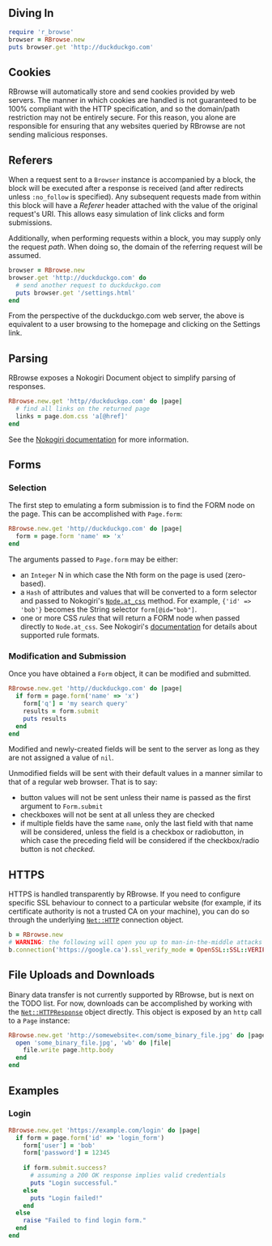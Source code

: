 ## Diving In

```ruby
require 'r_browse'
browser = RBrowse.new
puts browser.get 'http://duckduckgo.com'
```


## Cookies

RBrowse will automatically store and send cookies provided by web servers. The
manner in which cookies are handled is not guaranteed to be 100% compliant with
the HTTP specification, and so the domain/path restriction may not be entirely 
secure. For this reason, you alone are responsible for ensuring that any websites 
queried by RBrowse are not sending malicious responses.


## Referers

When a request sent to a `Browser` instance is accompanied by a block, the block
will be executed after a response is received (and after redirects unless
`:no_follow` is specified). Any subsequent requests made from within this block
will have a _Referer_ header attached with the value of the original request's URI.
This allows easy simulation of link clicks and form submissions.

Additionally, when performing requests within a block, you may supply only the
request _path_. When doing so, the domain of the referring request will be assumed.

```ruby
browser = RBrowse.new
browser.get 'http://duckduckgo.com' do
  # send another request to duckduckgo.com
  puts browser.get '/settings.html'
end
```

From the perspective of the duckduckgo.com web server, the above is equivalent 
to a user browsing to the homepage and clicking on the Settings link.


## Parsing

RBrowse exposes a Nokogiri Document object to simplify parsing of responses.

```ruby
RBrowse.new.get 'http//duckduckgo.com' do |page|
  # find all links on the returned page
  links = page.dom.css 'a[@href]'
end
```

See the [Nokogiri documentation](http://nokogiri.org/) for more information.


## Forms

### Selection

The first step to emulating a form submission is to find the FORM node on the
page. This can be accomplished with `Page.form`:

```ruby
RBrowse.new.get 'http//duckduckgo.com' do |page|
  form = page.form 'name' => 'x'
end
```

The arguments passed to `Page.form` may be either:

 - an `Integer` N in which case the Nth form on the page is used (zero-based).
 - a `Hash` of attributes and values that will be converted to a form selector
   and passed to Nokogiri's [`Node.at_css`](http://nokogiri.org/Nokogiri/XML/Node.html#method-i-at_css)
   method. For example, `{'id' => 'bob'}` becomes the String selector `form[@id="bob"]`.
 - one or more CSS _rules_ that will return a FORM node when passed directly to 
   `Node.at_css`. See Nokogiri's [documentation](http://nokogiri.org/Nokogiri/XML/Node.html#method-i-css)
   for details about supported rule formats.


### Modification and Submission

Once you have obtained a `Form` object, it can be modified and submitted.

```ruby
RBrowse.new.get 'http//duckduckgo.com' do |page|
  if form = page.form('name' => 'x')
    form['q'] = 'my search query'
    results = form.submit
    puts results
  end
end
```

Modified and newly-created fields will be sent to the server as long as they are not
assigned a value of `nil`.

Unmodified fields will be sent with their default values in a manner similar 
to that of a regular web browser. That is to say:

 - button values will not be sent unless their name is passed as the first
   argument to `Form.submit`
 - checkboxes will not be sent at all unless they are checked
 - if multiple fields have the same `name`, only the last field with that name
   will be considered, unless the field is a checkbox or radiobutton, in which
   case the preceding field will be considered if the checkbox/radio button is
   not _checked_.


## HTTPS

HTTPS is handled transparently by RBrowse. If you need to configure specific SSL
behaviour to connect to a particular website (for example, if its certificate 
authority is not a trusted CA on your machine), you can do so through the underlying 
[`Net::HTTP`](http://www.ruby-doc.org/stdlib-1.9.3/libdoc/net/http/rdoc/Net/HTTP.html)
connection object.

```ruby
b = RBrowse.new
# WARNING: the following will open you up to man-in-the-middle attacks
b.connection('https://google.ca').ssl_verify_mode = OpenSSL::SSL::VERIFY_NONE
```


## File Uploads and Downloads

Binary data transfer is not currently supported by RBrowse, but is next on the 
TODO list. For now, downloads can be accomplished by working with the 
[`Net::HTTPResponse`](http://ruby-doc.org/stdlib-1.9.3/libdoc/net/http/rdoc/Net/HTTPResponse.html) 
object directly. This object is exposed by an `http` call to a `Page` instance:

```ruby
RBrowse.new.get 'http://somewebsite<.com/some_binary_file.jpg' do |page|
  open 'some_binary_file.jpg', 'wb' do |file|
    file.write page.http.body
  end
end
```


## Examples

### Login

```ruby
RBrowse.new.get 'https://example.com/login' do |page|
  if form = page.form('id' => 'login_form')
    form['user'] = 'bob'
    form['password'] = 12345
    
    if form.submit.success?
      # assuming a 200 OK response implies valid credentials
      puts "Login successful."
    else
      puts "Login failed!"
    end
  else
    raise "Failed to find login form."
  end
end
```
